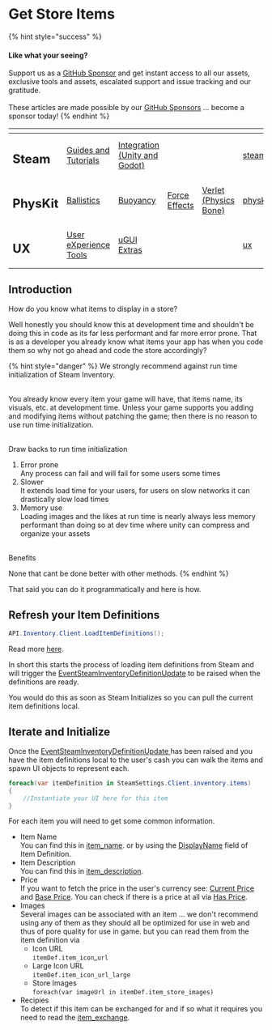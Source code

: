 # Get Store Items

{% hint style="success" %}
#### Like what your seeing?

Support us as a [GitHub Sponsor](../../../../../../) and get instant access to all our assets, exclusive tools and assets, escalated support and issue tracking and our gratitude.\
\
These articles are made possible by our [GitHub Sponsors](../../../../../../) ... become a sponsor today!
{% endhint %}

<table data-view="cards"><thead><tr><th></th><th></th><th></th><th></th><th></th><th data-hidden data-card-target data-type="content-ref"></th><th data-hidden data-card-cover data-type="files"></th></tr></thead><tbody><tr><td><h2>Steam</h2></td><td><a href="../../../../../../company/concepts/steam/">Guides and Tutorials</a></td><td><a href="../../../../">Integration (Unity and Godot)</a></td><td></td><td></td><td><a href="../../../../../../company/concepts/steam/">steam</a></td><td><a href="../../../../../../.gitbook/assets/Steamworks Card.png">Steamworks Card.png</a></td></tr><tr><td><h2>PhysKit</h2></td><td><a href="../../../../../physkit/learning/sample-scenes/1-ballistic-basics.md">Ballistics</a></td><td><a href="../../../../../physkit/learning/sample-scenes/1-buoyancy-example.md">Buoyancy</a></td><td><a href="../../../../../physkit/learning/sample-scenes/1-force-effect-fields.md">Force Effects</a></td><td><a href="../../../../../physkit/learning/sample-scenes/2-verlet-spring-skinned-mesh.md">Verlet (Physics Bone)</a></td><td><a href="../../../../../physkit/">physkit</a></td><td><a href="../../../../../../.gitbook/assets/PhysKit Card.png">PhysKit Card.png</a></td></tr><tr><td><h2>UX</h2></td><td><a href="../../../../../ux/learning/core-concepts/">User eXperience Tools</a></td><td><a href="../../../../../ux/learning/ugui-extras/">uGUI Extras</a></td><td></td><td></td><td><a href="../../../../../ux/">ux</a></td><td><a href="../../../../../../.gitbook/assets/Splash Screen (1).png">Splash Screen (1).png</a></td></tr></tbody></table>

## &#x20;Introduction

How do you know what items to display in a store?

Well honestly you should know this at development time and shouldn't be doing this in code as its far less performant and far more error prone. That is as a developer you already know what items your app has when you code them so why not go ahead and code the store accordingly?

{% hint style="danger" %}
We strongly recommend against run time initialization of Steam Inventory.

\
You already know every item your game will have, that items name, its visuals, etc. at development time. Unless your game supports you adding and modifying items without patching the game; then there is no reason to use run time initialization.

\
Draw backs to run time initialization

1. Error prone\
   Any process can fail and will fail for some users some times
2. Slower\
   It extends load time for your users, for users on slow networks it can drastically slow load times
3. Memory use\
   Loading images and the likes at run time is nearly always less memory performant than doing so at dev time where unity can compress and organize your assets

\
Benefits

None that cant be done better with other methods.
{% endhint %}

That said you can do it programmatically and here is how.

## Refresh your Item Definitions

```csharp
API.Inventory.Client.LoadItemDefinitions();
```

Read more [here](../../../../api/inventory.md#loaditemdefinitions).

In short this starts the process of loading item definitions from Steam and will trigger the [EventSteamInventoryDefinitionUpdate](../../../../api/inventory.md#eventsteaminventorydefinitionupdate) to be raised when the definitions are ready.

You would do this as soon as Steam Initializes so you can pull the current item definitions local.

## Iterate and Initialize

Once the [EventSteamInventoryDefinitionUpdate ](../../../../api/inventory.md#eventsteaminventorydefinitionupdate)has been raised and you have the item definitions local to the user's cash you can walk the items and spawn UI objects to represent each.

```csharp
foreach(var itemDefinition in SteamSettings.Client.inventory.items)
{
    //Instantiate your UI here for this item
}
```

For each item you will need to get some common information.&#x20;

* Item Name\
  You can find this in [item\_name](../../../scriptable-objects/item-definition.md#item\_name). or by using the [DisplayName](../../../scriptable-objects/item-definition.md#displayname) field of Item Definition.
* Item Description\
  You can find this in [item\_description](../../../scriptable-objects/item-definition.md#item\_description).
* Price\
  If you want to fetch the price in the user's currency see: [Current Price](../../../scriptable-objects/item-definition.md#currentprice) and [Base Price](../../../scriptable-objects/item-definition.md#baseprice). You can check if there is a price at all via [Has Price](../../../scriptable-objects/item-definition.md#hasprice).
* Images\
  Several images can be associated with an item ... we don't recommend using any of them as they should all be optimized for use in web and thus of pore quality for use in game. but you can read them from the item definition via
  * Icon URL\
    `itemDef.item_icon`\_`url`
  * Large Icon URL\
    `itemDef.item_icon_url_large`
  * Store  Images\
    `foreach(var imageUrl in itemDef.item_store_images)`
* Recipies\
  To detect if this item can be exchanged for and if so what it requires you need to read the [item\_exchange](../../../scriptable-objects/item-definition.md#item\_exchange).

